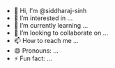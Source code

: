 - 👋 Hi, I’m @siddharaj-sinh
- 👀 I’m interested in ...
- 🌱 I’m currently learning ...
- 💞️ I’m looking to collaborate on ...
- 📫 How to reach me ...
- 😄 Pronouns: ...
- ⚡ Fun fact: ...

<!---
siddharaj-sinh/siddharaj-sinh is a ✨ special ✨ repository because its `README.md` (this file) appears on your GitHub profile.
You can click the Preview link to take a look at your changes.
--->
